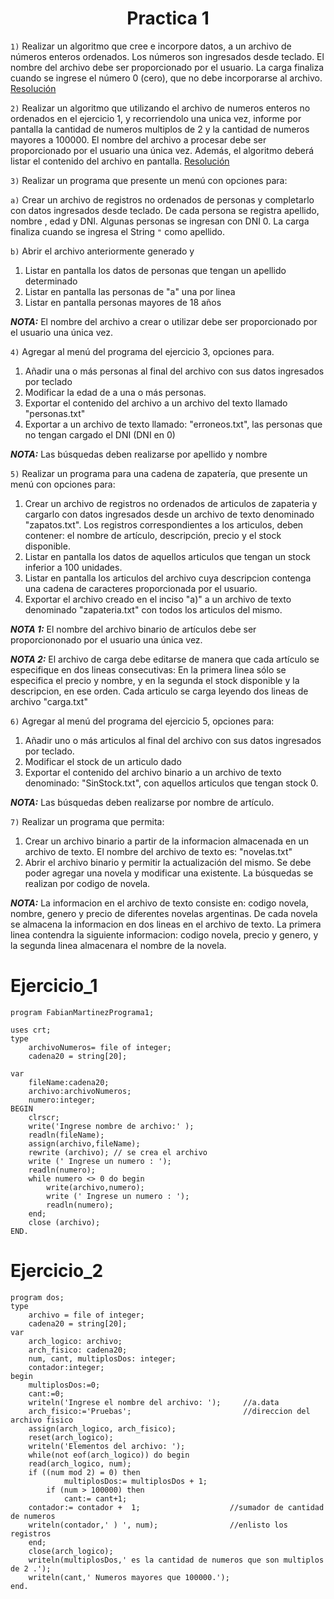 <h1 align="center">Practica 1</h1>

```1)``` Realizar un algoritmo que cree e incorpore datos, a un archivo de números enteros ordenados. Los números son ingresados desde teclado. El nombre del archivo debe ser proporcionado por el usuario. La carga finaliza cuando se ingrese el número 0 (cero), que no debe incorporarse al archivo. [Resolución](#Ejercicio_1)

```2)``` Realizar un algoritmo que utilizando el archivo de numeros enteros no ordenados en el ejercicio 1, y recorriendolo una unica vez, informe por pantalla la cantidad de numeros multiplos de 2 y la cantidad de numeros mayores a 100000. El nombre del archivo a procesar debe ser proporcionado por el usuario una única vez. Además, el algoritmo deberá listar el contenido del archivo en pantalla. [Resolución](#Ejercicio_2)

```3)``` Realizar un programa que presente un menú con opciones para:

```a)``` Crear un archivo de registros no ordenados de personas y completarlo con datos ingresados desde teclado. De cada persona se registra apellido, nombre , edad y DNI. Algunas personas se ingresan con DNI 0. La carga finaliza cuando se ingresa el String ```"``` como apellido.

```b)``` Abrir el archivo anteriormente generado y

1) Listar en pantalla los datos de personas que tengan un apellido determinado
2) Listar en pantalla las personas de "a" una por linea
3) Listar en pantalla personas mayores de 18 años

***NOTA:***  El nombre del archivo a crear o utilizar debe ser proporcionado por el usuario una única vez.

```4)``` Agregar al menú del programa del ejercicio 3, opciones para.

1) Añadir una o más personas al final del archivo con sus datos ingresados por teclado
2) Modificar la edad de a una o más personas.
3) Exportar el contenido del archivo a un archivo del texto llamado "personas.txt"
4) Exportar a un archivo de texto llamado: "erroneos.txt", las personas que no tengan cargado el DNI (DNI en 0) 

***NOTA:*** Las búsquedas deben realizarse por apellido y nombre

```5)``` Realizar un programa para una cadena de zapatería, que presente un menú con opciones para:

1) Crear un archivo de registros no ordenados de articulos de zapateria y cargarlo con datos ingresados desde un archivo de texto denominado "zapatos.txt". Los registros correspondientes a los articulos, deben contener: el nombre de artículo, descripción, precio y el stock disponible.
2) Listar en pantalla los datos de aquellos articulos que tengan un stock inferior a 100 unidades.
3) Listar en pantalla los articulos del archivo cuya descripcion contenga una cadena de caracteres proporcionada por el usuario.
4) Exportar el archivo creado en el inciso "a)" a un archivo de texto denominado "zapateria.txt" con todos los articulos del mismo.

***NOTA 1:*** El nombre del archivo binario de artículos debe ser proporciononado por el usuario una única vez.

***NOTA 2:*** El archivo de carga debe editarse de manera que cada artículo se especifique en dos lineas consecutivas: En la primera linea sólo se especifica el precio y nombre, y en la segunda el stock disponible y la descripcion, en ese orden. Cada articulo se carga leyendo dos lineas de archivo "carga.txt"

```6)``` Agregar al menú del programa del ejercicio 5, opciones para:

 1) Añadir uno o más articulos al final del archivo con sus datos ingresados por teclado.
 2) Modificar el stock de un articulo dado
 3) Exportar el contenido del archivo binario a un archivo de texto denominado: "SinStock.txt", con aquellos articulos que tengan stock 0.
 
 ***NOTA:*** Las búsquedas deben realizarse por nombre de artículo.

```7)``` Realizar un programa que permita:

1) Crear un archivo binario a partir de la informacion almacenada en un archivo de texto. El nombre del archivo de texto es: "novelas.txt"
2) Abrir el archivo binario y permitir la actualización del mismo. Se debe poder agregar una novela y modificar una existente. La búsquedas se realizan por codigo de novela.

***NOTA:*** La informacion en el archivo de texto consiste en: codigo novela, nombre, genero y precio de diferentes novelas argentinas. De cada novela se almacena la informacion en dos lineas en el archivo de texto. La primera linea contendra la siguiente informacion: codigo novela, precio y genero, y la segunda linea almacenara el nombre de la novela.

Ejercicio_1
===========
```Pas
program FabianMartinezPrograma1;

uses crt;
type 
	archivoNumeros= file of integer;
	cadena20 = string[20];

var 
	fileName:cadena20;
	archivo:archivoNumeros;
	numero:integer;
BEGIN
	clrscr;
	write('Ingrese nombre de archivo:' ); 
	readln(fileName);
	assign(archivo,fileName);
	rewrite (archivo); // se crea el archivo
	write (' Ingrese un numero : ');
	readln(numero);
	while numero <> 0 do begin
		write(archivo,numero);
		write (' Ingrese un numero : ');
		readln(numero);
	end;
	close (archivo);
END.
```

Ejercicio_2
===========
```Pas
program dos;
type 
    archivo = file of integer;
    cadena20 = string[20];
var 
    arch_logico: archivo;
    arch_fisico: cadena20;
    num, cant, multiplosDos: integer;
    contador:integer;
begin
    multiplosDos:=0; 
    cant:=0; 
    writeln('Ingrese el nombre del archivo: ');     //a.data
    arch_fisico:='Pruebas';                         //direccion del archivo fisico
    assign(arch_logico, arch_fisico);
    reset(arch_logico); 
    writeln('Elementos del archivo: ');
    while(not eof(arch_logico)) do begin
	read(arch_logico, num);
	if ((num mod 2) = 0) then 
            multiplosDos:= multiplosDos + 1;       
        if (num > 100000) then
            cant:= cant+1;
	contador:= contador +  1;                    //sumador de cantidad de numeros
	writeln(contador,' ) ', num);                //enlisto los registros
    end;
    close(arch_logico);
    writeln(multiplosDos,' es la cantidad de numeros que son multiplos de 2 .');
    writeln(cant,' Numeros mayores que 100000.');
end.
```
